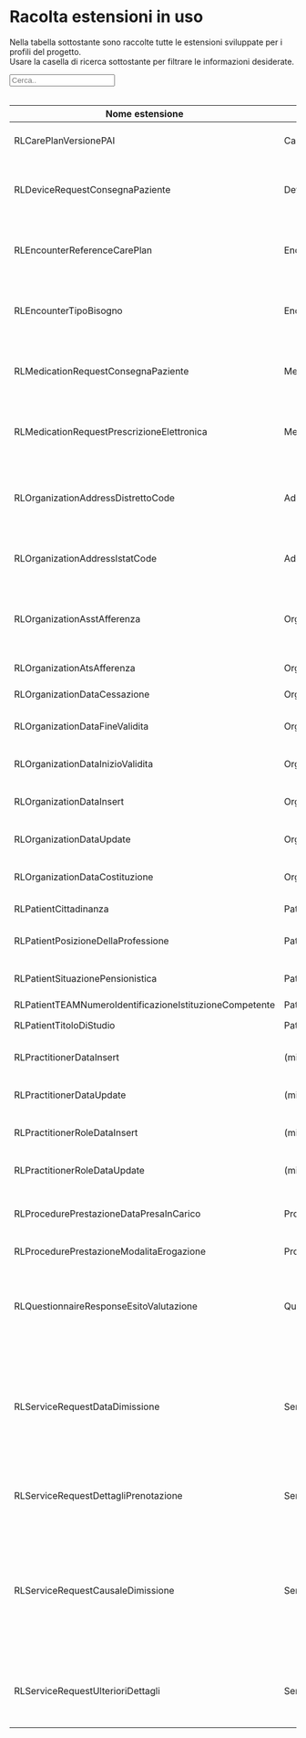 <html>
  <head>
    <script src="https://ajax.googleapis.com/ajax/libs/jquery/3.6.0/jquery.min.js"></script>
    <script>
      $(document).ready(function () {
        $("#myInput").on("keyup", function () {
          var value = $(this).val().toLowerCase();
          $("#myTable tr").filter(function () {
            $(this).toggle($(this).text().toLowerCase().indexOf(value) > -1);
          });
        });
      });
    </script>
  </head>
  <body>
    <h1>Racolta estensioni in uso</h1>
    <div>
      <p>
        Nella tabella sottostante sono raccolte tutte le estensioni sviluppate
        per i profili del progetto.
        <br />
        Usare la casella di ricerca sottostante per filtrare le informazioni
        desiderate.
      </p>
      <input id="myInput" type="text" placeholder="Cerca.." />
    </div>
    <br />
    <table>
    <thead>
      <tr>
        <th>Nome estensione</th>
        <th>Base</th>
        <th>Descrizione</th>
        <th>Link simplifier</th>
      </tr>
    </thead>
    <tbody id="myTable">
      <tr>
        <td>RLCarePlanVersionePAI</td>
        <td>CarePlan</td>
        <td>Versione del progetto individuale</td>
        <td>{{link:https://fhir.siss.regione.lombardia.it/StructureDefinition/RLCarePlanVersionePAI}}</td>
      </tr>
      <tr>
        <td>RLDeviceRequestConsegnaPaziente</td>
        <td>DeviceRequest</td>
        <td>Flag riguardo la consegna a domicilio dell'ausilio al paziente</td>
        <td>{{link:https://fhir.siss.regione.lombardia.it/StructureDefinition/RLDeviceRequestConsegnaPaziente}}</td>
      </tr>
      <tr>
        <td>RLEncounterReferenceCarePlan</td>
        <td>Encounter</td>
        <td>Riferimento al progetto individuale derivato dall'accesso</td>
        <td>{{link:https://fhir.siss.regione.lombardia.it/StructureDefinition/RLEncounterReferenceCarePlan}}</td>
      </tr>
      <tr>
        <td>RLEncounterTipoBisogno</td>
        <td>Encounter</td>
        <td>Codice e descrizione della tipologia del bisogno rilevata al cittadino</td>
        <td>{{link:https://fhir.siss.regione.lombardia.it/StructureDefinition/RLEncounterTipoBisogno}}</td>
      </tr>
      <tr>
        <td>RLMedicationRequestConsegnaPaziente</td>
        <td>MedicationRequest</td>
        <td>Flag riguardo la consegna a domicilio del farmaco al paziente</td>
        <td>{{link:https://fhir.siss.regione.lombardia.it/StructureDefinition/RLMedicationRequestConsegnaPaziente}}</td>
      </tr>
      <tr>
        <td>RLMedicationRequestPrescrizioneElettronica</td>
        <td>MedicationRequest</td>
        <td>Flag riguardo la necessità di una prescrizione elettronica per il paziente</td>
        <td>{{link:https://fhir.siss.regione.lombardia.it/StructureDefinition/RLMedicationRequestPrescrizioneElettronica}}</td>
      </tr>
      <tr>
        <td>RLOrganizationAddressDistrettoCode</td>
        <td>Address</td>
        <td>Codice del Distretto di appartenenza del comune a cui fa riferimento l'indirizzo</td>
        <td>{{link:https://fhir.siss.regione.lombardia.it/StructureDefinition/RLOrganizationAddressDistrettoCode}}</td>
      </tr>
      <tr>
        <td>RLOrganizationAddressIstatCode</td>
        <td>Address</td>
        <td>Codice ISTAT del comune a cui fa riferimento l'indirizzo</td>
        <td>{{link:https://fhir.siss.regione.lombardia.it/StructureDefinition/RLOrganizationAddressIstatCode}}</td>
      </tr>
      <tr>
        <td>RLOrganizationAsstAfferenza</td>
        <td>Organization</td>
        <td>ASST sotto la quale l'ente eroga servizi sociosanitari sul territorio di competenza</td>
        <td>{{link:https://fhir.siss.regione.lombardia.it/StructureDefinition/RLOrganizationAsstAfferenza}}</td>
      </tr>
      <tr>
        <td>RLOrganizationAtsAfferenza</td>
        <td>Organization</td>
        <td>ATS alla quale il presidio afferisce</td>
        <td>{{link:https://fhir.siss.regione.lombardia.it/StructureDefinition/RLOrganizationAtsAfferenza}}</td>
      </tr>
      <tr>
        <td>RLOrganizationDataCessazione</td>
        <td>Organization</td>
        <td>Data di cessazione dell'ente</td>
        <td>{{link:https://fhir.siss.regione.lombardia.it/StructureDefinition/RLOrganizationDataCessazione}}</td>
      </tr>
      <tr>
        <td>RLOrganizationDataFineValidita</td>
        <td>Organization</td>
        <td>Data di fine della validità di esercizio dell'ente</td>
        <td>{{link:https://fhir.siss.regione.lombardia.it/StructureDefinition/RLOrganizationDataFineValidita}}</td>
      </tr>
      <tr>
        <td>RLOrganizationDataInizioValidita</td>
        <td>Organization</td>
        <td>Data di inizio della validità di esercizio dell'ente</td>
        <td>{{link:https://fhir.siss.regione.lombardia.it/StructureDefinition/RLOrganizationDataInizioValidita}}</td>
      </tr>
      <tr>
        <td>RLOrganizationDataInsert</td>
        <td>Organization</td>
        <td>Data di inserimento del record</td>
        <td>{{link:https://fhir.siss.regione.lombardia.it/StructureDefinition/RLOrganizationDataInsert}}</td>
      </tr>
      <tr>
        <td>RLOrganizationDataUpdate</td>
        <td>Organization</td>
        <td>Data di aggiornamento del record</td>
        <td>{{link:https://fhir.siss.regione.lombardia.it/StructureDefinition/RLOrganizationDataUpdate}}</td>
      </tr>
      <tr>
        <td>RLOrganizationDataCostituzione</td>
        <td>Organization</td>
        <td>Data di costituzione dell'ente</td>
        <td>{{link:https://fhir.siss.regione.lombardia.it/StructureDefinition/RLOrganizationDataCostituzione}}</td>
      </tr>
      <tr>
        <td>RLPatientCittadinanza</td>
        <td>Patient</td>
        <td>Cittadinanza del paziente</td>
        <td>{{link:https://fhir.siss.regione.lombardia.it/StructureDefinition/RLPatientCittadinanza}}</td>
      </tr>
      <tr>
        <td>RLPatientPosizioneDellaProfessione</td>
        <td>Patient</td>
        <td>Posizione della professione del paziente</td>
        <td>{{link:https://fhir.siss.regione.lombardia.it/StructureDefinition/RLPatientPosizioneDellaProfessione}}</td>
      </tr>
      <tr>
        <td>RLPatientSituazionePensionistica</td>
        <td>Patient</td>
        <td>Situazione pensionistica del paziente</td>
        <td>{{link:https://fhir.siss.regione.lombardia.it/StructureDefinition/RLPatientSituazionePensionistica}}</td>
      </tr>
      <tr>
        <td>RLPatientTEAMNumeroIdentificazioneIstituzioneCompetente</td>
        <td>Patient</td>
        <td>(missing)</td>
        <td>{{link:https://fhir.siss.regione.lombardia.it/StructureDefinition/RLPatientTEAMNumeroIdentificazioneIstituzioneCompetente}}</td>
      </tr>
      <tr>
        <td>RLPatientTitoloDiStudio</td>
        <td>Patient</td>
        <td>Titolo di studio del paziente</td>
        <td>{{link:https://fhir.siss.regione.lombardia.it/StructureDefinition/RLPatientTitoloDiStudio}}</td>
      </tr>
      <tr>
        <td>RLPractitionerDataInsert</td>
        <td>(missing)</td>
        <td>Data di inserimento del record</td>
        <td>{{link:https://fhir.siss.regione.lombardia.it/StructureDefinition/RLPractitionerDataInsert}}</td>
      </tr>
      <tr>
        <td>RLPractitionerDataUpdate</td>
        <td>(missing)</td>
        <td>Data dell'ultima modifica del record</td>
        <td>{{link:https://fhir.siss.regione.lombardia.it/StructureDefinition/RLPractitionerDataUpdate}}</td>
      </tr>
      <tr>
        <td>RLPractitionerRoleDataInsert</td>
        <td>(missing)</td>
        <td>Data di inserimento del record</td>
        <td>{{link:https://fhir.siss.regione.lombardia.it/StructureDefinition/RLPractitionerRoleDataInsert}}</td>
      </tr>
      <tr>
        <td>RLPractitionerRoleDataUpdate</td>
        <td>(missing)</td>
        <td>Data dell'ultima modifica del record</td>
        <td>{{link:https://fhir.siss.regione.lombardia.it/StructureDefinition/RLPractitionerRoleDataUpdate}}</td>
      </tr>
      <tr>
        <td>RLProcedurePrestazioneDataPresaInCarico</td>
        <td>Procedure</td>
        <td>Data della presa in carico del paziente da parte dell'Ente Erogatore</td>
        <td>{{link:https://fhir.siss.regione.lombardia.it/StructureDefinition/RLProcedurePrestazioneDataPresaInCarico}}</td>
      </tr>
      <tr>
        <td>RLProcedurePrestazioneModalitaErogazione</td>
        <td>Procedure</td>
        <td>Modalità di erogazione</td>
        <td>{{link:https://fhir.siss.regione.lombardia.it/StructureDefinition/RLProcedurePrestazioneModalitaErogazione}}</td>
      </tr>
      <tr>
        <td>RLQuestionnaireResponseEsitoValutazione</td>
        <td>QuestionnaireResponse</td>
        <td>Riferimento all'esito della valutazione (semplice o multidimensionale) al quale il paziente è stato sottoposto</td>
        <td>{{link:https://fhir.siss.regione.lombardia.it/StructureDefinition/RLQuestionnaireResponseEsitoValutazione}}</td>
      </tr>
      <tr>
        <td>RLServiceRequestDataDimissione</td>
        <td>ServiceRequest</td>
        <td>Nel caso in cui il codice del servizio sociosanitario (campo code) sia "CDOM" questo campo contiene la data di dimissione del paziente dal ricovero domiciliare</td>
        <td>{{link:https://fhir.siss.regione.lombardia.it/StructureDefinition/RLServiceRequestDataDimissione}}</td>
      </tr>
      <tr>
        <td>RLServiceRequestDettagliPrenotazione</td>
        <td>ServiceRequest</td>
        <td>Dettagli riguardo le modalità di prenotazione del servizio sociosanitario</td>
        <td>{{link:https://fhir.siss.regione.lombardia.it/StructureDefinition/RLServiceRequestDettagliPrenotazione}}</td>
      </tr>
      <tr>
        <td>RLServiceRequestCausaleDimissione</td>
        <td>ServiceRequest</td>
        <td>Nel caso in cui il codice del servizio sociosanitario (campo code) sia "CDOM" questo campo contiene la causale di dimissione del paziente dal ricovero domiciliare</td>
        <td>{{link:https://fhir.siss.regione.lombardia.it/StructureDefinition/RLServiceRequestCausaleDimissione}}</td>
      </tr>
      <tr>
        <td>RLServiceRequestUlterioriDettagli</td>
        <td>ServiceRequest</td>
        <td>Ulteriori dettagli riguardo la prestazione specialistica e/o diagnostica da erogare</td>
        <td>{{link:https://fhir.siss.regione.lombardia.it/StructureDefinition/RLServiceRequestUlterioriDettagli}}</td>
      </tr>
    </tbody>
    </table>
  </body>
</html>
